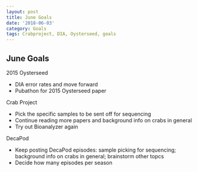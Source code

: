 ```yaml
---
layout: post
title: June Goals
date: '2018-06-03'
category: Goals
tags: Crabproject, DIA, Oysterseed, goals
---
```


## June Goals

2015 Oysterseed 
- DIA error rates and move forward
- Pubathon for 2015 Oysterseed paper

Crab Project
- Pick the specific samples to be sent off for sequencing
- Continue reading more papers and background info on crabs in general   
- Try out Bioanalyzer again

DecaPod
- Keep posting DecaPod episodes: sample picking for sequencing; background info on crabs in general; brainstorm other topcs 
- Decide how many episodes per season
